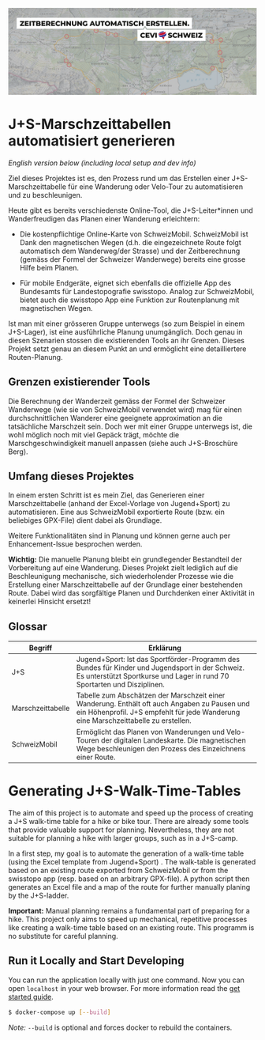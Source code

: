 ![Claim Image](imgs/Claim.png)

# J+S-Marschzeittabellen automatisiert generieren

_English version below (including local setup and dev info)_

Ziel dieses Projektes ist es, den Prozess rund um das Erstellen einer J+S-Marschzeittabelle für eine Wanderung oder
Velo-Tour zu automatisieren und zu beschleunigen.

Heute gibt es bereits verschiedenste Online-Tool, die J+S-Leiter*innen und Wanderfreudigen das Planen einer Wanderung
erleichtern:

- Die kostenpflichtige Online-Karte von SchweizMobil. SchweizMobil ist Dank den magnetischen Wegen (d.h. die
  eingezeichnete Route folgt automatisch dem Wanderweg/der Strasse) und der Zeitberechnung (gemäss der Formel der
  Schweizer Wanderwege) bereits eine grosse Hilfe beim Planen.

- Für mobile Endgeräte, eignet sich ebenfalls die offizielle App des Bundesamts für Landestopografie swisstopo. Analog
  zur SchweizMobil, bietet auch die swisstopo App eine Funktion zur Routenplanung mit magnetischen Wegen.

Ist man mit einer grösseren Gruppe unterwegs (so zum Beispiel in einem J+S-Lager), ist eine ausführliche Planung
unumgänglich. Doch genau in diesen Szenarien stossen die existierenden Tools an ihr Grenzen. Dieses Projekt setzt genau
an diesem Punkt an und ermöglicht eine detailliertere Routen-Planung.

## Grenzen existierender Tools

Die Berechnung der Wanderzeit gemäss der Formel der Schweizer Wanderwege (wie sie von SchweizMobil verwendet wird)  mag
für einen durchschnittlichen Wanderer eine geeignete approximation an die tatsächliche Marschzeit sein. Doch wer mit
einer Gruppe unterwegs ist, die wohl möglich noch mit viel Gepäck trägt, möchte die Marschgeschwindigkeit manuell
anpassen (siehe auch J+S-Broschüre Berg).

## Umfang dieses Projektes

In einem ersten Schritt ist es mein Ziel, das Generieren einer Marschzeittabelle (anhand der Excel-Vorlage von
Jugend+Sport) zu automatisieren. Eine aus SchweizMobil exportierte Route (bzw. ein beliebiges GPX-File) dient dabei als
Grundlage.

Weitere Funktionalitäten sind in Planung und können gerne auch per Enhancement-Issue besprochen werden.

**Wichtig:** Die manuelle Planung bleibt ein grundlegender Bestandteil der Vorbereitung auf eine Wanderung. Dieses
Projekt zielt lediglich auf die Beschleunigung mechanische, sich wiederholender Prozesse wie die Erstellung einer
Marschzeittabelle auf der Grundlage einer bestehenden Route. Dabei wird das sorgfältige Planen und Durchdenken einer
Aktivität in keinerlei Hinsicht ersetzt!

## Glossar

| Begriff           | Erklärung                                                                                                                                                                           |
|-------------------|-------------------------------------------------------------------------------------------------------------------------------------------------------------------------------------|
| J+S               | Jugend+Sport: Ist das Sportförder-Programm des Bundes für Kinder und Jugendsport in der Schweiz. Es unterstützt  Sportkurse und Lager in rund 70 Sportarten und Disziplinen.        |
| Marschzeittabelle | Tabelle zum Abschätzen der Marschzeit einer Wanderung. Enthält oft auch Angaben zu Pausen und ein Höhenprofil. J+S empfehlt für jede Wanderung eine Marschzeittabelle zu erstellen. |
| SchweizMobil      | Ermöglicht das Planen von Wanderungen und Velo-Touren der digitalen Landeskarte. Die magnetischen Wege beschleunigen den Prozess des Einzeichnens einer Route.                      |

# Generating J+S-Walk-Time-Tables

The aim of this project is to automate and speed up the process of creating a J+S walk-time table for a hike or bike
tour. There are already some tools that provide valuable support for planning. Nevertheless, they are not suitable for
planning a hike with larger groups, such as in a J+S-camp.

In a first step, my goal is to automate the generation of a walk-time table (using the Excel template from Jugend+Sport)
. The walk-table is generated based on an existing route exported from SchweizMobil or from the swisstopo app (resp.
based on an arbitrary GPX-file). A python script then generates an Excel file and a map of the route for further
manually planing by the J+S-ladder.

**Important:** Manual planning remains a fundamental part of preparing for a hike. This project only aims to speed up
mechanical, repetitive processes like creating a walk-time table based on an existing route. This programm is no
substitute for careful planning.

## Run it Locally and Start Developing

You can run the application locally with just one command. Now you can open `localhost` in your web browser. For more
information read the [get started guide](/GetStarted.md).

```bash
$ docker-compose up [--build]
```

*Note:* `--build` is optional and forces docker to rebuild the containers.


